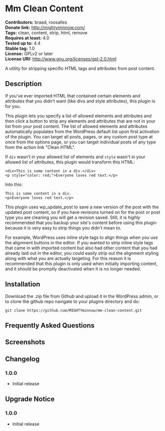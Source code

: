 # Mm Clean Content #
**Contributors:** braad, roosalles  
**Donate link:** http://mightyminnow.com/  
**Tags:** clean, content, strip, html, remove  
**Requires at least:** 4.0  
**Tested up to:** 4.4  
**Stable tag:** 1.0  
**License:** GPLv2 or later  
**License URI:** http://www.gnu.org/licenses/gpl-2.0.html  

A utility for stripping specific HTML tags and attributes from post content.

## Description ##

If you've ever imported HTML that contained certain elements and attributes that you didn't want (like divs and style attributes), this plugin is for you.

This plugin lets you specify a list of allowed elements and attributes and then click a button to strip any elements and attributes that are not in your list from your post content. The list of allowed elements and attributes automatically populates from the WordPress default list upon first activation of the plugin. You can target all posts, pages, or any custom post type at once from the options page, or you can target individual posts of any type from the action link "Clean HTML".

If `div` wasn't in your allowed list of elements and `style` wasn't in your allowed list of attributes, this plugin would transform this HTML:


	<div>This is some content in a div.</div>
	<p style="color: red;">Everyone loves red text.</p>


Into this:


	This is some content in a div.
	<p>Everyone loves red text.</p>


This plugin uses wp_update_post to save a new version of the post with the updated post content, so if you have revisions turned on for the post or post type you are cleaning you will get a revision saved. Still, it is *highly* recommended that you backup your site's content before using this plugin because it is very easy to strip things you didn't mean to.

For example, WordPress uses inline style tags to align things when you use the alignment buttons in the editor. If you wanted to strip inline style tags that came in with imported content but also had other content that you had already laid out in the editor, you could easily strip out the alignment styling along with what you are actually targeting. For this reason it is recommended that this plugin is only used when initially importing content, and it should be promptly deactivated when it is no longer needed.

## Installation ##

Download the .zip file from Github and upload it in the WordPress admin, or to clone the github repo navigate to your plugins directory and do:

`git clone https://github.com/MIGHTYminnow/mm-clean-content.git`

## Frequently Asked Questions ##

## Screenshots ##

## Changelog ##

### 1.0.0 ###
* Initial release

## Upgrade Notice ##

### 1.0.0 ###
* Initial release